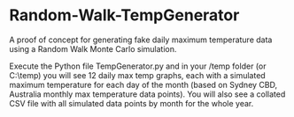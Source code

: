 # Random-Walk-TempGenerator
A proof of concept for generating fake daily maximum temperature data using a Random Walk Monte Carlo simulation.

Execute the Python file TempGenerator.py and in your /temp folder (or C:\temp) you will see 12 daily max temp graphs, each with a simulated maximum temperature
for each day of the month (based on Sydney CBD, Australia monthly max temperature data points). You will also see a collated CSV file with all
simulated data points by month for the whole year.
